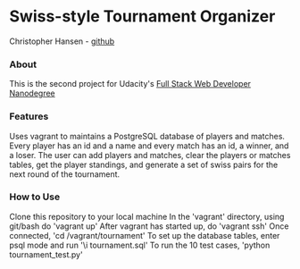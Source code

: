 # Swiss-style Tournament Organizer
Christopher Hansen - [github](https://github.com/chansenaz)

### About
This is the second project for Udacity's [Full Stack Web Developer Nanodegree](https://www.udacity.com/course/full-stack-web-developer-nanodegree--nd004)

### Features
Uses vagrant to maintains a PostgreSQL database of players and matches. Every player has an id and a name and every match has an id, a winner, and a loser. The user can add players and matches, clear the players or matches tables, get the player standings, and generate a set of swiss pairs for the next round of the tournament.


### How to Use
Clone this repository to your local machine
In the 'vagrant' directory, using git/bash do 'vagrant up'
After vagrant has started up, do 'vagrant ssh'
Once connected, 'cd /vagrant/tournament'
To set up the database tables, enter psql mode and run '\i tournament.sql'
To run the 10 test cases, 'python tournament_test.py'